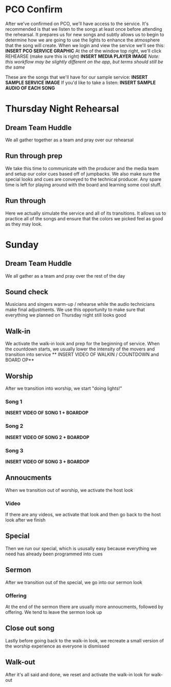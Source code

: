 <!-- TITLE: 303 - Sample weekend flow -->
<!-- SUBTITLE: Here we'll go through the entire weekend process from confirm on PCO to Shutdown -->

# PCO Confirm
After we've confirmed on PCO, we'll have access to the service. It's recommended is that we listen to the songs at least once before attending the rehearsal. It prepares us for new songs and subtly allows us to begin to determine how we are going to use the lights to enhance the atmosphere that the song will create. When we login and view the service we'll see this:
**INSERT PCO SERVICE GRAPHIC**
At the of the window top right, we'll click REHEARSE (make sure this is right)
**INSERT MEDIA PLAYER IMAGE**
_Note: this workflow may be slightly different on the app, but terms should still be the same_

These are the songs that we'll have for our sample service:
**INSERT SAMPLE SERVICE IMAGE**
If you'd like to take a listen:
**INSERT SAMPLE AUDIO OF EACH SONG**

# Thursday Night Rehearsal
## Dream Team Huddle
We all gather together as a team and pray over our rehearsal
## Run through prep
We take this time to communicate with the producer and the media team and setup our color cues based off of jumpbacks. We also make sure the special looks and cues are conveyed to the technical producer. Any spare time is left for playing around with the board and learning some cool stuff.
## Run through
Here we actually simulate the service and all of its transitions. It allows us to practice all of the songs and ensure that the colors we picked feel as good as they may look.
# Sunday
## Dream Team Huddle
We all gather as a team and pray over the rest of the day
## Sound check
Musicians and singers warm-up / rehearse while the audio technicians make final adjustments. We use this opportunity to make sure that everything we planned on Thursday night still looks good
## Walk-in
We activate the walk-in look and prep for the beginning of service. When the countdown starts, we usually lower the intensity of the movers and transition into service
** INSERT VIDEO OF WALKIN / COUNTDOWN and BOARD OP**
## Worship
After we transition into worship, we start "doing lights!"
### Song 1
**INSERT VIDEO OF SONG 1 + BOARDOP**
### Song 2
**INSERT VIDEO OF SONG 2 + BOARDOP**
### Song 3
**INSERT VIDEO OF SONG 3 + BOARDOP**
## Annoucments
When we transition out of worship, we activate the host  look
### Video
If there are any videos, we activate that look and then go back to the host look after we finish
## Special
Then we run our special, which is ususally easy because everything we need has already been programmed into cues
## Sermon
After we transition out of the special, we go into our sermon look
### Offering
At the end of the sermon there are usually more annoucments, followed by offering. We tend to leave the sermon look up
## Close out song
Lastly before going back to the walk-in look, we recreate a small version of the worship experience as everyone is dismissed
## Walk-out
After it's all said and done, we reset and activate the walk-in look for walk-out
